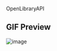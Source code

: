 OpenLibraryAPI

## GIF Preview
![image](https://github.com/iMikail/OpenLibraryAPI/blob/master/Simulator%20Screen%20Recording.gif)
